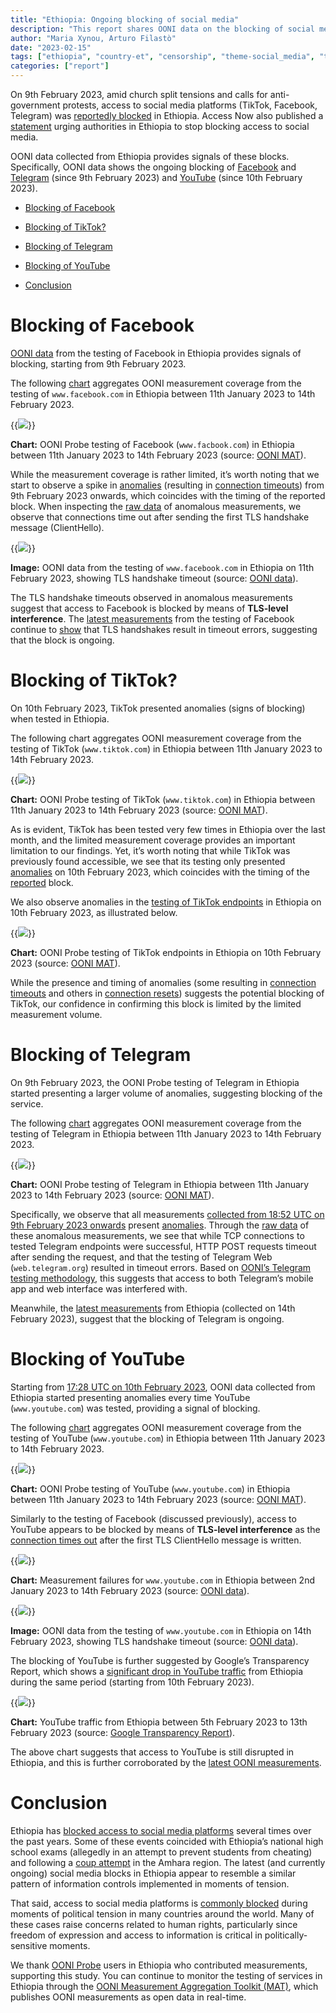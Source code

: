 ```yaml
---
title: "Ethiopia: Ongoing blocking of social media"
description: "This report shares OONI data on the blocking of social media platforms in Ethiopia."
author: "Maria Xynou, Arturo Filastò"
date: "2023-02-15"
tags: ["ethiopia", "country-et", "censorship", "theme-social_media", "theme-im"]
categories: ["report"]
---
```


On 9th February 2023, amid church split tensions and calls for
anti-government protests, access to social media platforms (TikTok,
Facebook, Telegram) was [reportedly blocked](https://www.washingtonpost.com/world/ethiopias-social-media-blocked-amid-church-split-tensions/2023/02/10/15781c44-a93d-11ed-b2a3-edb05ee0e313_story.html)
in Ethiopia. Access Now also published a
[statement](https://www.accessnow.org/ethiopia-social-media-protest/)
urging authorities in Ethiopia to stop blocking access to social media.

OONI data collected from Ethiopia provides signals of these blocks.
Specifically, OONI data shows the ongoing blocking of
[Facebook](https://explorer.ooni.org/chart/mat?probe_cc=ET&test_name=web_connectivity&domain=www.facebook.com&since=2023-01-11&until=2023-02-15&axis_x=measurement_start_day)
and
[Telegram](https://explorer.ooni.org/chart/mat?probe_cc=ET&test_name=telegram&since=2023-01-11&until=2023-02-15&axis_x=measurement_start_day)
(since 9th February 2023) and
[YouTube](https://explorer.ooni.org/chart/mat?probe_cc=ET&test_name=web_connectivity&domain=www.youtube.com&since=2023-01-11&until=2023-02-15&axis_x=measurement_start_day)
(since 10th February 2023).

* [Blocking of Facebook](#blocking-of-facebook)

* [Blocking of TikTok?](#blocking-of-tiktok)

* [Blocking of Telegram](#blocking-of-telegram)

* [Blocking of YouTube](#blocking-of-youtube)

* [Conclusion](#conclusion)

# Blocking of Facebook

[OONI data](https://explorer.ooni.org/chart/mat?probe_cc=ET&test_name=web_connectivity&domain=www.facebook.com&since=2023-01-11&until=2023-02-15&axis_x=measurement_start_day)
from the testing of Facebook in Ethiopia provides signals of blocking,
starting from 9th February 2023.

The following
[chart](https://explorer.ooni.org/chart/mat?probe_cc=ET&test_name=web_connectivity&domain=www.facebook.com&since=2023-01-11&until=2023-02-15&axis_x=measurement_start_day)
aggregates OONI measurement coverage from the testing of
`www.facebook.com` in Ethiopia between 11th January 2023 to 14th
February 2023.

{{<img src="images/01.png">}}

**Chart:** OONI Probe testing of Facebook (`www.facbook.com`) in
Ethiopia between 11th January 2023 to 14th February 2023 (source: [OONI MAT](https://explorer.ooni.org/chart/mat?probe_cc=ET&test_name=web_connectivity&domain=www.facebook.com&since=2023-01-11&until=2023-02-15&axis_x=measurement_start_day)).

While the measurement coverage is rather limited, it’s worth noting that
we start to observe a spike in
[anomalies](https://explorer.ooni.org/search?since=2023-02-09&until=2023-02-15&probe_cc=ET&test_name=web_connectivity&domain=www.facebook.com&failure=false)
(resulting in [connection timeouts](https://explorer.ooni.org/measurement/20230211T120127Z_webconnectivity_ET_24757_n1_UaTRrjzNoa20cYU8?input=https%3A%2F%2Fwww.facebook.com%2F))
from 9th February 2023 onwards, which coincides with the timing of the
reported block. When inspecting the [raw data](https://explorer.ooni.org/measurement/20230211T120127Z_webconnectivity_ET_24757_n1_UaTRrjzNoa20cYU8?input=https%3A%2F%2Fwww.facebook.com%2F)
of anomalous measurements, we observe that connections time out after
sending the first TLS handshake message (ClientHello).

{{<img src="images/02.png">}}

**Image:** OONI data from the testing of `www.facebook.com` in
Ethiopia on 11th February 2023, showing TLS handshake timeout (source:
[OONI data](https://explorer.ooni.org/measurement/20230211T120127Z_webconnectivity_ET_24757_n1_UaTRrjzNoa20cYU8?input=https%3A%2F%2Fwww.facebook.com%2F)).

The TLS handshake timeouts observed in anomalous measurements suggest
that access to Facebook is blocked by means of **TLS-level
interference**. The [latest measurements](https://explorer.ooni.org/search?since=2023-02-09&until=2023-02-15&probe_cc=ET&test_name=web_connectivity&domain=www.facebook.com&failure=false)
from the testing of Facebook continue to
[show](https://explorer.ooni.org/measurement/20230214T055217Z_webconnectivity_ET_24757_n1_Sc63NwMMTJl790aZ?input=https%3A%2F%2Fwww.facebook.com%2F)
that TLS handshakes result in timeout errors, suggesting that the block
is ongoing.

# Blocking of TikTok?

On 10th February 2023, TikTok presented anomalies (signs of blocking)
when tested in Ethiopia.

The following chart aggregates OONI measurement coverage from the
testing of TikTok (`www.tiktok.com`) in Ethiopia between 11th January
2023 to 14th February 2023.

{{<img src="images/03.png">}}

**Chart:** OONI Probe testing of TikTok
(`www.tiktok.com`) in Ethiopia between 11th
January 2023 to 14th February 2023 (source: [OONI MAT](https://explorer.ooni.org/chart/mat?probe_cc=ET&test_name=web_connectivity&domain=www.tiktok.com&since=2023-01-11&until=2023-02-15&axis_x=measurement_start_day)).

As is evident, TikTok has been tested very few times in Ethiopia over
the last month, and the limited measurement coverage provides an
important limitation to our findings. Yet, it’s worth noting that while
TikTok was previously found accessible, we see that its testing only
presented
[anomalies](https://explorer.ooni.org/search?since=2023-02-10&until=2023-02-11&probe_cc=ET&test_name=web_connectivity&domain=www.tiktok.com&failure=true)
on 10th February 2023, which coincides with the timing of the
[reported](https://www.washingtonpost.com/world/ethiopias-social-media-blocked-amid-church-split-tensions/2023/02/10/15781c44-a93d-11ed-b2a3-edb05ee0e313_story.html)
block.

We also observe anomalies in the [testing of TikTok endpoints](https://explorer.ooni.org/chart/mat?probe_cc=ET&test_name=web_connectivity&since=2023-01-11&until=2023-02-15&axis_x=measurement_start_day&axis_y=domain)
in Ethiopia on 10th February 2023, as illustrated below.

{{<img src="images/04.png">}}

**Chart:** OONI Probe testing of TikTok endpoints in Ethiopia on 10th
February 2023 (source: [OONI MAT](https://explorer.ooni.org/chart/mat?probe_cc=ET&test_name=web_connectivity&since=2023-01-11&until=2023-02-15&axis_x=measurement_start_day&axis_y=domain)).

While the presence and timing of anomalies (some resulting in
[connection timeouts](https://explorer.ooni.org/measurement/20230210T113207Z_webconnectivity_ET_24757_n1_w0roNyB5tVzY1c4I?input=https%3A%2F%2Fp77-sign-va.tiktokcdn.com%2Frobots.txt)
and others in [connection resets](https://explorer.ooni.org/measurement/20230210T113207Z_webconnectivity_ET_24757_n1_w0roNyB5tVzY1c4I?input=https%3A%2F%2Fm.tiktok.com%2Frobots.txt))
suggests the potential blocking of TikTok, our confidence in confirming
this block is limited by the limited measurement volume.

# Blocking of Telegram

On 9th February 2023, the OONI Probe testing of Telegram in Ethiopia
started presenting a larger volume of anomalies, suggesting blocking of
the service.

The following
[chart](https://explorer.ooni.org/chart/mat?probe_cc=ET&test_name=telegram&since=2023-01-11&until=2023-02-15&axis_x=measurement_start_day)
aggregates OONI measurement coverage from the testing of Telegram in
Ethiopia between 11th January 2023 to 14th February 2023.

{{<img src="images/05.png">}}

**Chart:** OONI Probe testing of Telegram in Ethiopia between 11th
January 2023 to 14th February 2023 (source: [OONI MAT](https://explorer.ooni.org/chart/mat?probe_cc=ET&test_name=telegram&since=2023-01-11&until=2023-02-15&axis_x=measurement_start_day)).

Specifically, we observe that all measurements [collected from 18:52 UTC on 9th February 2023 onwards](https://explorer.ooni.org/search?since=2023-02-09&until=2023-02-10&probe_cc=ET&test_name=telegram&probe_asn=24757&failure=true)
present
[anomalies](https://explorer.ooni.org/search?since=2023-02-09&until=2023-02-15&probe_cc=ET&test_name=telegram&failure=false).
Through the [raw data](https://explorer.ooni.org/measurement/20230213T200634Z_telegram_ET_24757_n1_rnqhdG6z6IOKy9Q3)
of these anomalous measurements, we see that while TCP connections to
tested Telegram endpoints were successful, HTTP POST requests timeout
after sending the request, and that the testing of Telegram Web
(`web.telegram.org`) resulted in timeout errors. Based on [OONI’s Telegram testing methodology](https://ooni.org/nettest/telegram/), this
suggests that access to both Telegram’s mobile app and web interface was
interfered with.

Meanwhile, the [latest measurements](https://explorer.ooni.org/search?since=2023-02-09&until=2023-02-15&probe_cc=ET&test_name=telegram&failure=false)
from Ethiopia (collected on 14th February 2023), suggest that the
blocking of Telegram is ongoing.

# Blocking of YouTube

Starting from [17:28 UTC on 10th February 2023](https://explorer.ooni.org/search?since=2023-02-10&until=2023-02-11&probe_cc=ET&test_name=web_connectivity&domain=www.youtube.com&failure=true),
OONI data collected from Ethiopia started presenting anomalies every
time YouTube (`www.youtube.com`) was tested, providing a signal of
blocking.

The following
[chart](https://explorer.ooni.org/chart/mat?probe_cc=ET&test_name=web_connectivity&domain=www.youtube.com&since=2023-01-11&until=2023-02-15&axis_x=measurement_start_day)
aggregates OONI measurement coverage from the testing of YouTube
(`www.youtube.com`) in Ethiopia between 11th January 2023 to 14th
February 2023.

{{<img src="images/06.png">}}

**Chart:** OONI Probe testing of YouTube (`www.youtube.com`) in
Ethiopia between 11th January 2023 to 14th February 2023 (source: [OONI MAT](https://explorer.ooni.org/chart/mat?probe_cc=ET&test_name=web_connectivity&domain=www.youtube.com&since=2023-01-11&until=2023-02-15&axis_x=measurement_start_day)).

Similarly to the testing of Facebook (discussed previously), access to
YouTube appears to be blocked by means of **TLS-level interference** as
the [connection times out](https://explorer.ooni.org/search?since=2023-02-10&until=2023-02-15&probe_cc=ET&test_name=web_connectivity&domain=www.youtube.com&failure=false)
after the first TLS ClientHello message is written.

{{<img src="images/07.png">}}

**Chart:** Measurement failures for `www.youtube.com` in Ethiopia
between 2nd January 2023 to 14th February 2023 (source: [OONI data](https://explorer.ooni.org/search?since=2023-02-10&until=2023-02-15&probe_cc=ET&test_name=web_connectivity&domain=www.youtube.com&failure=false)).

{{<img src="images/08.png">}}

**Image:** OONI data from the testing of `www.youtube.com` in Ethiopia
on 14th February 2023, showing TLS handshake timeout (source: [OONI data](https://explorer.ooni.org/measurement/20230214T055217Z_webconnectivity_ET_24757_n1_Sc63NwMMTJl790aZ?input=https%3A%2F%2Fwww.youtube.com%2F)).

The blocking of YouTube is further suggested by Google’s Transparency
Report, which shows a [significant drop in YouTube traffic](https://transparencyreport.google.com/traffic/overview?fraction_traffic=start:1675555200000;end:1676332799999;product:21;region:ET&lu=fraction_traffic)
from Ethiopia during the same period (starting from 10th February 2023).

{{<img src="images/09.png">}}

**Chart:** YouTube traffic from Ethiopia between 5th February 2023 to
13th February 2023 (source: [Google Transparency Report](https://transparencyreport.google.com/traffic/overview?fraction_traffic=start:1675555200000;end:1676332799999;product:21;region:ET&lu=fraction_traffic)).

The above chart suggests that access to YouTube is still disrupted in
Ethiopia, and this is further corroborated by the [latest OONI measurements](https://explorer.ooni.org/search?since=2023-02-10&until=2023-02-15&probe_cc=ET&test_name=web_connectivity&domain=www.youtube.com&failure=false).

# Conclusion

Ethiopia has [blocked access to social media platforms](https://ooni.org/post/resurgence-internet-censorship-ethiopia-2019/)
several times over the past years. Some of these events coincided with
Ethiopia’s national high school exams (allegedly in an attempt to
prevent students from cheating) and following a [coup attempt](https://www.bbc.com/news/world-africa-48734572) in the Amhara
region. The latest (and currently ongoing) social media blocks in
Ethiopia appear to resemble a similar pattern of information controls
implemented in moments of tension.

That said, access to social media platforms is [commonly blocked](https://ooni.org/documents/2022-ooni-submission-ohchr-report-internet-shutdowns.pdf)
during moments of political tension in many countries around the world.
Many of these cases raise concerns related to human rights, particularly
since freedom of expression and access to information is critical in
politically-sensitive moments.

We thank [OONI Probe](https://ooni.org/install) users in Ethiopia who
contributed measurements, supporting this study. You can continue to
monitor the testing of services in Ethiopia through the [OONI Measurement Aggregation Toolkit (MAT)](https://explorer.ooni.org/chart/mat?probe_cc=ET&test_name=web_connectivity&since=2023-01-16&until=2023-02-16&axis_x=measurement_start_day),
which publishes OONI measurements as open data in real-time.
